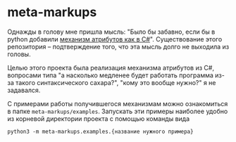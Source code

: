 # meta-markups

Однажды в голову мне пришла мысль: "Было бы забавно, если бы в python добавили [механизм атрибутов как в C#](https://learn.microsoft.com/en-us/dotnet/csharp/advanced-topics/reflection-and-attributes/)". Существование этого репозитория &ndash; подтверждение того, что эта мысль долго не выходила из головы. 

Целью этого проекта была реализация механизма атрибутов из C#, вопросами типа "а насколько медленее будет работать программа из-за такого синтаксического сахара?", "кому это вообще нужно?" я не задавался.

С примерами работы получившегося механизмам можно ознакомиться в папке `meta-markups/examples`. Запускать эти примеры наиболее удобно из корневой директории проекта с помощью команды вида
```
python3 -m meta-markups.examples.{название нужного примера}
``` 
